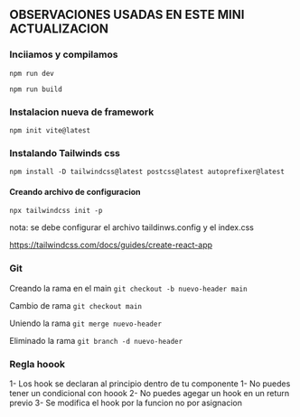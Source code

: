 
## OBSERVACIONES USADAS EN ESTE MINI ACTUALIZACION 


### Inciiamos y compilamos

```npm run dev ```

```npm run build ```

### Instalacion nueva de framework

```npm init vite@latest ```

### Instalando Tailwinds css

```npm install -D tailwindcss@latest postcss@latest autoprefixer@latest ```


#### Creando archivo de configuracion

``` npx tailwindcss init -p ```

nota: se debe configurar el archivo taildinws.config y el index.css

https://tailwindcss.com/docs/guides/create-react-app

### Git 

Creando la rama en el main
````git checkout -b nuevo-header main````

Cambio de rama
``git checkout main``

Uniendo la rama
``git merge nuevo-header``

Eliminado la rama
``git branch -d nuevo-header``

### Regla hoook
1- Los hook se declaran al principio dentro de tu componente
1- No puedes tener un condicional con hoook
2- No puedes agegar un hook en un return previo
3- Se modifica el hook por la funcion no por asignacion